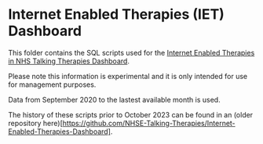 # Internet Enabled Therapies (IET) Dashboard
This folder contains the SQL scripts used for the [Internet Enabled Therapies in NHS Talking Therapies Dashboard](https://future.nhs.uk/NHSTalkingTherapies/view?objectID=45837040).

Please note this information is experimental and it is only intended for use for management purposes.

Data from September 2020 to the lastest available month is used.

The history of these scripts prior to October 2023 can be found in an (older repository here)[https://github.com/NHSE-Talking-Therapies/Internet-Enabled-Therapies-Dashboard].
